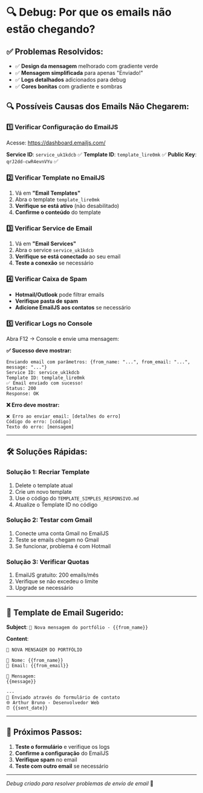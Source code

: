 # 🔍 Debug: Por que os emails não estão chegando?

## ✅ Problemas Resolvidos:
- ✅ **Design da mensagem** melhorado com gradiente verde
- ✅ **Mensagem simplificada** para apenas "Enviado!"
- ✅ **Logs detalhados** adicionados para debug
- ✅ **Cores bonitas** com gradiente e sombras

## 🔍 Possíveis Causas dos Emails Não Chegarem:

### 1️⃣ **Verificar Configuração do EmailJS**
Acesse: https://dashboard.emailjs.com/

**Service ID**: `service_uk1kdcb` ✅
**Template ID**: `template_lire0mk` ✅
**Public Key**: `qrJ2dd-cwR4evnVYu` ✅

### 2️⃣ **Verificar Template no EmailJS**
1. Vá em **"Email Templates"**
2. Abra o template `template_lire0mk`
3. **Verifique se está ativo** (não desabilitado)
4. **Confirme o conteúdo** do template

### 3️⃣ **Verificar Service de Email**
1. Vá em **"Email Services"**
2. Abra o service `service_uk1kdcb`
3. **Verifique se está conectado** ao seu email
4. **Teste a conexão** se necessário

### 4️⃣ **Verificar Caixa de Spam**
- **Hotmail/Outlook** pode filtrar emails
- **Verifique pasta de spam**
- **Adicione EmailJS aos contatos** se necessário

### 5️⃣ **Verificar Logs no Console**
Abra F12 → Console e envie uma mensagem:

**✅ Sucesso deve mostrar:**
```
Enviando email com parâmetros: {from_name: "...", from_email: "...", message: "..."}
Service ID: service_uk1kdcb
Template ID: template_lire0mk
✅ Email enviado com sucesso!
Status: 200
Response: OK
```

**❌ Erro deve mostrar:**
```
❌ Erro ao enviar email: [detalhes do erro]
Código do erro: [código]
Texto do erro: [mensagem]
```

---

## 🛠️ Soluções Rápidas:

### **Solução 1: Recriar Template**
1. Delete o template atual
2. Crie um novo template
3. Use o código do `TEMPLATE_SIMPLES_RESPONSIVO.md`
4. Atualize o Template ID no código

### **Solução 2: Testar com Gmail**
1. Conecte uma conta Gmail no EmailJS
2. Teste se emails chegam no Gmail
3. Se funcionar, problema é com Hotmail

### **Solução 3: Verificar Quotas**
1. EmailJS gratuito: 200 emails/mês
2. Verifique se não excedeu o limite
3. Upgrade se necessário

---

## 📧 Template de Email Sugerido:

**Subject**: `📧 Nova mensagem do portfólio - {{from_name}}`

**Content**:
```
📧 NOVA MENSAGEM DO PORTFÓLIO

👤 Nome: {{from_name}}
📧 Email: {{from_email}}

💬 Mensagem:
{{message}}

---
📱 Enviado através do formulário de contato
🌐 Arthur Bruno - Desenvolvedor Web
⏰ {{sent_date}}
```

---

## 🎯 Próximos Passos:

1. **Teste o formulário** e verifique os logs
2. **Confirme a configuração** do EmailJS
3. **Verifique spam** no email
4. **Teste com outro email** se necessário

---

*Debug criado para resolver problemas de envio de email* 🔧
